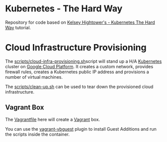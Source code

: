 # Kubernetes - The Hard Way
Repository for code based on [Kelsey Hightower's - Kubernetes The Hard Way](https://github.com/kelseyhightower/kubernetes-the-hard-way) tutorial.

# Cloud Infrastructure Provisioning

The [scripts/cloud-infra-provisioning.sh](./scripts/cloud-infra-provisioning.sh)script will stand up a H/A [Kubernetes](http://kubernetes.io) cluster on [Google Cloud Platform](https://cloud.google.com/). It creates a custom network, provides firewall rules, creates a Kubernetes public IP address and provisions a number of virtual machines.

The [scripts/clean-up.sh](./scripts/clean-up.sh) can be used to tear down the provisioned cloud infrastructure.

## Vagrant Box
The [Vagrantfile](./Vagranfile) here will create a [Vagrant](https://www.vagrantup.com) box.

You can use the [vagrant-vbguest](https://github.com/dotless-de/vagrant-vbguest) plugin to install Guest Additions and run the scripts inside the container.
